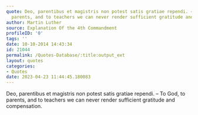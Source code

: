 ```yaml
---
quote: Deo, parentibus et magistris non potest satis gratiae rependi. – To God, to
  parents, and to teachers we can never render sufficient gratitude and compensation.
author: Martin Luther
source: Explanation Of the 4th Commandment
profileID: '0'
tags: ''
date: 10-10-2014 14:43:34
id: 21044
permalink: /Quotes-Database/:title:output_ext
layout: quotes
categories:
- Quotes
date: 2023-04-23 11:44:45.180083
---
```

Deo, parentibus et magistris non potest satis gratiae rependi. – To God, to parents, and to teachers we can never render sufficient gratitude and compensation.